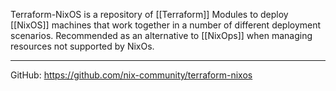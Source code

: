 Terraform-NixOS is a repository of [[Terraform]] Modules to deploy [[NixOS]] machines that work together in a number of different deployment scenarios. Recommended as an alternative to [[NixOps]] when managing resources not supported by NixOs. 

---

GitHub: https://github.com/nix-community/terraform-nixos